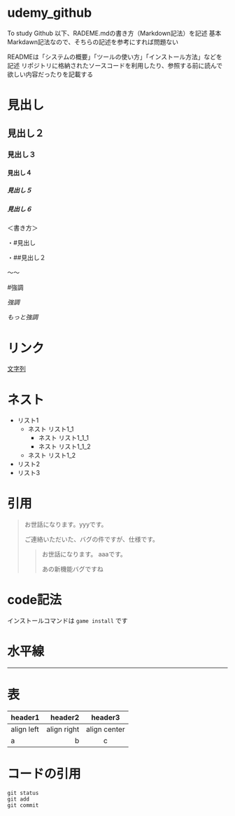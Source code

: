 # udemy_github
To study Github
以下、RADEME.mdの書き方（Markdown記法）を記述
基本Markdawn記法なので、そちらの記述を参考にすれば問題ない


READMEは「システムの概要」「ツールの使い方」「インストール方法」などを記述
リポジトリに格納されたソースコードを利用したり、参照する前に読んで欲しい内容だったりを記載する


# 見出し

## 見出し２

### 見出し３

#### 見出し４

##### 見出し５

##### 見出し６

＜書き方＞

・#見出し

・##見出し２

〜〜

#強調

*強調*

*もっと強調*



# リンク
[文字列](URL)


# ネスト
- リスト1
    - ネスト リスト1_1
        - ネスト リスト1_1_1
        - ネスト リスト1_1_2
    - ネスト リスト1_2
- リスト2
- リスト3


# 引用
> お世話になります。yyyです。
> 
> ご連絡いただいた、バグの件ですが、仕様です。
>> お世話になります。 aaaです。
>> 
>> あの新機能バグですね


# code記法

インストールコマンドは `game install` です

# 水平線
***


# 表
|header1|header2|header3|
|:--|--:|:--:|
|align left|align right|align center|
|a|b|c|

# コードの引用
```
git status
git add
git commit
```


